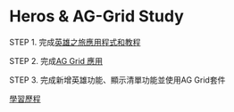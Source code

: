 # Heros & AG-Grid Study

STEP 1. 完成[英雄之旅應用程式和教程](https://angular.tw/tutorial/tour-of-heroes)

STEP 2. 完成[AG Grid 應用](https://www.ag-grid.com/)

STEP 3. 完成新增英雄功能、顯示清單功能並使用AG Grid套件

[學習歷程](LEARNING_PORTFOLIO.md)
